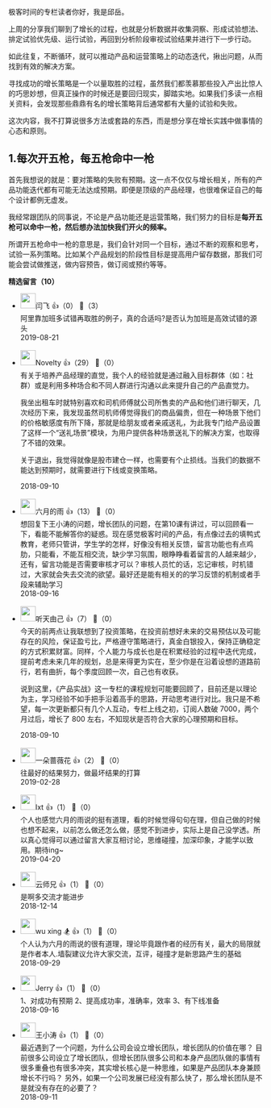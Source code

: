 极客时间的专栏读者你好，我是邱岳。

上周的分享我们聊到了增长的过程，也就是分析数据并收集洞察、形成试验想法、排定试验优先级、运行试验，再回到分析阶段审视试验结果并进行下一步行动。

如此往复，不断循环，就可以推动产品和运营策略上的动态迭代，揪出问题，从而找到有效的解决方案。

寻找成功的增长策略是一个以量取胜的过程，虽然我们都羡慕那些投入产出比惊人的巧思妙想，但真正操作的时候还是要回归现实，脚踏实地。如果我们多读一点相关资料，会发现那些鼎鼎有名的增长策略背后通常都有大量的试验和失败。

这次内容，我不打算说很多方法或套路的东西，而是想分享在增长实践中做事情的心态和原则。

## 1.每次开五枪，每五枪命中一枪

首先我想说的就是：要对策略的失败有预期。这一点不仅仅与增长相关，所有的产品功能迭代都有可能无法达成预期。即便是顶级的产品经理，也很难保证自己的每个设计都例无虚发。

我经常跟团队的同事说，不论是产品功能还是运营策略，我们努力的目标是**每开五枪可以命中一枪，然后想办法加快我们开火的频率。**

所谓开五枪命中一枪的意思是，我们会针对同一个目标，通过不断的观察和思考，试验一系列策略。比如某个产品规划的阶段性目标是提高用户留存数据，那我们可能会尝试做推送，做内容预告，做订阅或预约等等。
<div><strong>精选留言（10）</strong></div><ul>
<li><img src="https://static001.geekbang.org/account/avatar/00/0f/75/aa/21275b9d.jpg" width="30px"><span>闫飞</span> 👍（0） 💬（3）<div>阿里靠加班多试错再取胜的例子，真的合适吗?是否认为加班是高效试错的源头</div>2019-08-21</li><br/><li><img src="https://static001.geekbang.org/account/avatar/00/12/1a/04/8c327014.jpg" width="30px"><span>Novelty</span> 👍（29） 💬（0）<div>有关于培养产品经理的直觉，我个人的经验就是通过融入目标群体（如：社群）或是利用多种场合和不同人群进行沟通以此来提升自己的产品直觉力。

我坐出租车时就特别喜欢和司机师傅就公司所售卖的产品和他们进行聊天，几次经历下来，我发现虽然司机师傅觉得我们的商品偏贵，但在一种场景下他们的价格敏感度有所下降，那就是给朋友或者亲戚送礼，为此我专门给产品设置了这样一个“送礼场景”模块，为用户提供各种场景送礼下的解决方案，也取得了不错的效果。

关于退出，我觉得就像是股市建仓一样，也需要有个止损线。当我们的数据不能达到预期时，就需要进行下线或变换策略。
</div>2018-09-10</li><br/><li><img src="https://static001.geekbang.org/account/avatar/00/12/1e/db/67bb2585.jpg" width="30px"><span>六月的雨</span> 👍（13） 💬（0）<div>想回复下王小涛的问题，增长团队的问题，在第10课有讲过，可以回顾看一下，看能不能解答你的疑惑。现在感觉极客时间的产品，有点像过去的填鸭式教育，老师只管讲，学生学的怎样，好像没有相关反馈，留言功能也有点鸡肋，只能看，不能互相交流，缺少学习氛围，眼睁睁看着留言的人越来越少，还有，留言功能是否需要审核才可以？审核人员忙的话，忘记审核，时机错过，大家就会失去交流的欲望。最好还是能有相关的的学习反馈的机制或者手段来辅助学习</div>2018-09-16</li><br/><li><img src="https://static001.geekbang.org/account/avatar/00/0f/8e/8b/38b93ca0.jpg" width="30px"><span>听天由己</span> 👍（7） 💬（0）<div>今天的前两点让我联想到了投资策略，在投资前想好未来的交易预估以及可能存在的风险，保证盈亏比，严格遵守策略进行，真金白银投入，保持正确稳定的方式积累财富。同样，个人能力与成长也是在积累经验的过程中迭代完成，提前考虑未来几年的规划，总是来得更为实在，至少你是在沿着设想的道路前行，若有曲折，每个季度回顾一次，自己也有收获。

说到这里，《产品实战》这一专栏的课程规划可能要回顾了，目前还是以理论为主，学习经验不如手把手沿着高手的思路，开动思考进行对比。我只是不希望，每一次更新都只有几个人互动，专栏上线之初，订阅人数破 7000，两个月过后，增长了 800 左右，不知现状是否符合大家的心理预期和目标。</div>2018-09-10</li><br/><li><img src="" width="30px"><span>一朵蔷薇花</span> 👍（2） 💬（0）<div>往最好的结果努力，做最坏结果的打算</div>2019-02-28</li><br/><li><img src="https://static001.geekbang.org/account/avatar/00/0f/69/83/b330e3aa.jpg" width="30px"><span>lxt</span> 👍（1） 💬（0）<div>个人也感觉六月的雨说的挺有道理，看的时候觉得句句在理，但自己做的时候也想不起来，以前怎么做还怎么做，感觉不到进步，实际上是自己没学透。所以真心觉得可以通过留言大家互相讨论，思维碰撞，加深印象，才能学以致用。期待ing~</div>2019-04-20</li><br/><li><img src="https://static001.geekbang.org/account/avatar/00/12/66/11/f7408e3e.jpg" width="30px"><span>云师兄</span> 👍（1） 💬（0）<div>是啊多交流才能进步</div>2018-12-14</li><br/><li><img src="https://static001.geekbang.org/account/avatar/00/10/a6/15/3ea42d90.jpg" width="30px"><span>wu xing 🏂</span> 👍（1） 💬（0）<div>个人认为六月的雨说的很有道理，理论毕竟跟作者的经历有关，最大的局限就是作者本人.墙裂建议允许大家交流，互评，碰撞才是新思路产生的基础</div>2018-09-29</li><br/><li><img src="https://static001.geekbang.org/account/avatar/00/0f/91/78/b64e488f.jpg" width="30px"><span>Jerry</span> 👍（1） 💬（0）<div>1、对成功有预期
2、提高成功率，准确率，效率
3、有下线准备</div>2018-09-16</li><br/><li><img src="https://static001.geekbang.org/account/avatar/00/12/20/a7/d65bfe5c.jpg" width="30px"><span>王小涛</span> 👍（1） 💬（0）<div>最近遇到了一个问题，为什么公司会设立增长团队，增长团队的价值在哪？
目前很多公司设立了增长团队，但增长团队很多公司和本身产品团队做的事情有很多重叠也有很多冲突，其实增长核心是一种思维，如果是产品团队本身兼顾增长不行吗？
另外，如果一个公司发展已经没有那么快了，那么增长团队是不是就没有存在的必要了？</div>2018-09-11</li><br/>
</ul>